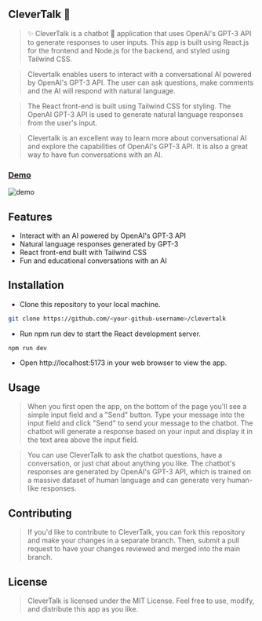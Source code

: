 ## CleverTalk 🤖

> ✨ CleverTalk is a chatbot 🤖 application that uses OpenAI's GPT-3 API to generate responses to user inputs. This app is built using React.js for the frontend and Node.js for the backend, and styled using Tailwind CSS.

> Clevertalk enables users to interact with a conversational AI powered by OpenAI's GPT-3 API. The user can ask questions, make comments and the AI will respond with natural language.

> The React front-end is built using Tailwind CSS for styling. The OpenAI GPT-3 API is used to generate natural language responses from the user's input.

> Clevertalk is an excellent way to learn more about conversational AI and explore the capabilities of OpenAI's GPT-3 API. It is also a great way to have fun conversations with an AI.

### [Demo](https://clevertalk.vervel.app)

![demo](https://res.cloudinary.com/fisayomithesedays/image/upload/v1684159466/samples/Portfolio/Screenshot_195_sfmqsl.png)


## Features

- Interact with an AI powered by OpenAI's GPT-3 API
- Natural language responses generated by GPT-3
- React front-end built with Tailwind CSS
- Fun and educational conversations with an AI

## Installation

- Clone this repository to your local machine.

```bash
git clone https://github.com/<your-github-username>/clevertalk
```

- Run npm run dev to start the React development server.

```bash
npm run dev
```

- Open http://localhost:5173 in your web browser to view the app.

## Usage

> When you first open the app, on the bottom of the page you'll see a simple input field and a "Send" button. Type your message into the input field and click "Send" to send your message to the chatbot. The chatbot will generate a response based on your input and display it in the text area above the input field.

> You can use CleverTalk to ask the chatbot questions, have a conversation, or just chat about anything you like. The chatbot's responses are generated by OpenAI's GPT-3 API, which is trained on a massive dataset of human language and can generate very human-like responses.

## Contributing

> If you'd like to contribute to CleverTalk, you can fork this repository and make your changes in a separate branch. Then, submit a pull request to have your changes reviewed and merged into the main branch.

## License

> CleverTalk is licensed under the MIT License. Feel free to use, modify, and distribute this app as you like.
